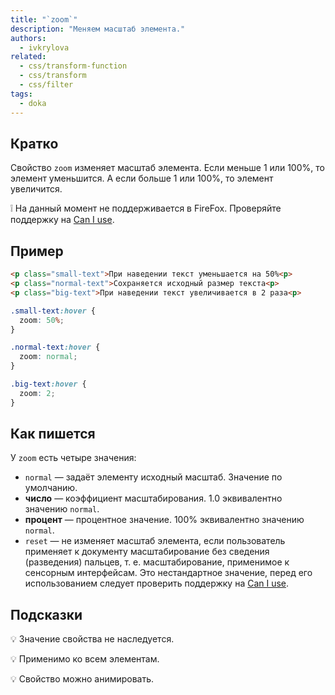 ```yaml
---
title: "`zoom`"
description: "Меняем масштаб элемента."
authors:
  - ivkrylova
related:
  - css/transform-function
  - css/transform
  - css/filter
tags:
  - doka
---
```


## Кратко

Свойство `zoom` изменяет масштаб элемента. Если меньше 1 или 100%, то элемент уменьшится. А если больше 1 или 100%, то элемент увеличится.

<aside>

❕ На данный момент не поддерживается в FireFox. Проверяйте поддержку на [Can I use](https://caniuse.com/css-zoom).

</aside>


## Пример

```html
<p class="small-text">При наведении текст уменьшается на 50%<p>
<p class="normal-text">Сохраняется исходный размер текста<p>
<p class="big-text">При наведении текст увеличивается в 2 раза<p>
```

```css
.small-text:hover {
  zoom: 50%;
}

.normal-text:hover {
  zoom: normal;
}

.big-text:hover {
  zoom: 2;
}
```

## Как пишется

У `zoom` есть четыре значения:

- `normal` — задаёт элементу исходный масштаб. Значение по умолчанию.
- **число** — коэффициент масштабирования. 1.0 эквивалентно значению `normal`.
- **процент** — процентное значение. 100% эквивалентно значению `normal`.
- `reset` — не изменяет масштаб элемента, если пользователь применяет к документу масштабирование без сведения (разведения) пальцев, т. е. масштабирование, применимое к сенсорным интерфейсам. Это нестандартное значение, перед его использованием следует проверить поддержку на [Can I use](https://caniuse.com/mdn-css_properties_zoom_reset).

## Подсказки

💡 Значение свойства не наследуется.

💡 Применимо ко всем элементам.

💡 Свойство можно анимировать.
